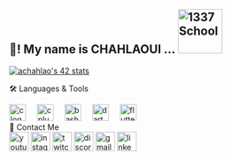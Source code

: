 <h2 align="left"> 👋! My name is CHAHLAOUI ... <img src="https://img.shields.io/badge/1337%20School-000000?style=for-the-badge&logo=42&logoColor=white" height="80" alt="1337 School" /></h2> 
<!-- <div align="center"> <img src="https://github-readme-stats.vercel.app/api?username=CHAHLAOUI&hide_title=false&hide_rank=false&show_icons=true&include_all_commits=true&count_private=true&disable_animations=false&theme=dracula&locale=en&hide_border=false" height="150" alt="stats graph"  /> <img src="https://github-readme-stats.vercel.app/api/top-langs?username=CHAHLAOUI&locale=en&hide_title=false&layout=compact&card_width=320&langs_count=5&theme=dracula&hide_border=false" height="150" alt="languages graph"  /> </div>  -->



[![achahlao's 42 stats](https://badge.mediaplus.ma/greenbinary/achahlao)](https://github.com/oakoudad/badge42)

🛠️ Languages & Tools <div align="left"> <img src="https://cdn.jsdelivr.net/gh/devicons/devicon/icons/c/c-original.svg" height="30" alt="c logo" /> <img width="12" /> <img src="https://cdn.jsdelivr.net/gh/devicons/devicon/icons/cplusplus/cplusplus-original.svg" height="30" alt="cplusplus logo" /> <img width="12" /> <img src="https://cdn.jsdelivr.net/gh/devicons/devicon/icons/bash/bash-original.svg" height="30" alt="bash logo" /> <img width="12" /> <img src="https://cdn.jsdelivr.net/gh/devicons/devicon/icons/dart/dart-original.svg" height="30" alt="dart logo" /> <img width="12" /> <img src="https://cdn.jsdelivr.net/gh/devicons/devicon/icons/flutter/flutter-original.svg" height="30" alt="flutter logo" /> </div>  📲 Contact Me <div align="left"> <img src="https://img.shields.io/static/v1?message=Youtube&logo=youtube&label=&color=FF0000&logoColor=white&labelColor=&style=for-the-badge" height="35" alt="youtube logo" /> <img src="https://img.shields.io/static/v1?message=Instagram&logo=instagram&label=&color=E4405F&logoColor=white&labelColor=&style=for-the-badge" height="35" alt="instagram logo" /> <img src="https://img.shields.io/static/v1?message=Twitch&logo=twitch&label=&color=9146FF&logoColor=white&labelColor=&style=for-the-badge" height="35" alt="twitch logo" /> <img src="https://img.shields.io/static/v1?message=Discord&logo=discord&label=&color=7289DA&logoColor=white&labelColor=&style=for-the-badge" height="35" alt="discord logo" /> <img src="https://img.shields.io/static/v1?message=Gmail&logo=gmail&label=&color=D14836&logoColor=white&labelColor=&style=for-the-badge" height="35" alt="gmail logo" /> <img src="https://img.shields.io/static/v1?message=LinkedIn&logo=linkedin&label=&color=0077B5&logoColor=white&labelColor=&style=for-the-badge" height="35" alt="linkedin logo" /> </div>
